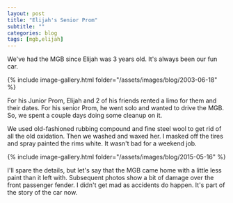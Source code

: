 ```yaml
---
layout: post
title: "Elijah's Senior Prom"
subtitle: ""
categories: blog
tags: [mgb,elijah]
---
```


We've had the MGB since Elijah was 3 years old. It's always been our fun car.

{% include image-gallery.html folder="/assets/images/blog/2003-06-18" %}

For his Junior Prom, Elijah and 2 of his friends rented a limo for them and their dates. For his senior
Prom, he went solo and wanted to drive the MGB. So, we spent a couple days doing some cleanup on it.

We used old-fashioned rubbing compound and fine steel wool to get rid of all the old oxidation. Then
we washed and waxed her. I masked off the tires and spray painted the rims white. It wasn't bad for a
weekend job.

{% include image-gallery.html folder="/assets/images/blog/2015-05-16" %}

I'll spare the details, but let's say that the MGB came home with a little less paint than it left with.
Subsequent photos show a bit of damage over the front passenger fender. I didn't get mad as accidents do
happen. It's part of the story of the car now.
